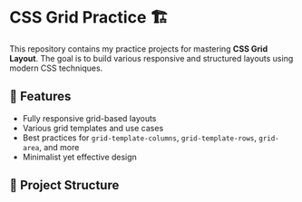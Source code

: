 # CSS Grid Practice 🏗️  

This repository contains my practice projects for mastering **CSS Grid Layout**. The goal is to build various responsive and structured layouts using modern CSS techniques.  

## 🚀 Features  
- Fully responsive grid-based layouts  
- Various grid templates and use cases  
- Best practices for `grid-template-columns`, `grid-template-rows`, `grid-area`, and more  
- Minimalist yet effective design  

## 📂 Project Structure  
